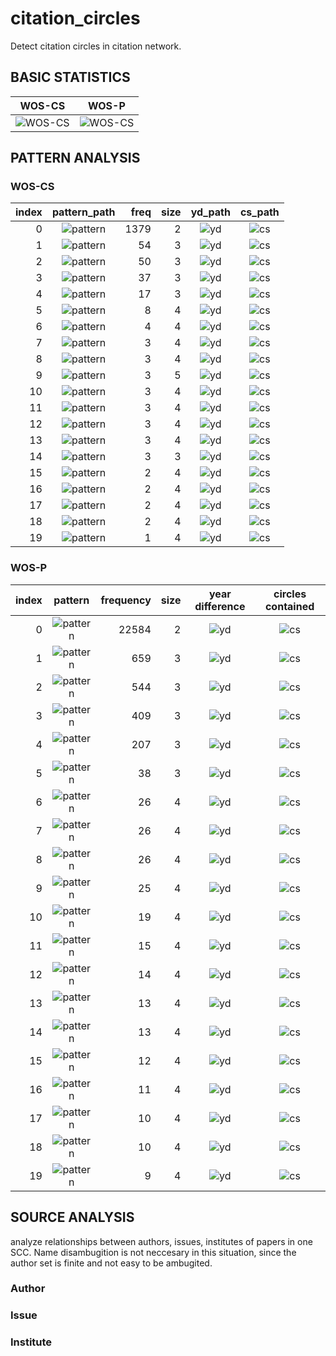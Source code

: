 # citation_circles
Detect citation circles in citation network.

## BASIC STATISTICS
| WOS-CS|WOS-P|
| :------: | :------: |
|![WOS-CS](fig/scc_stats_computer_science.jpg)|![WOS-CS](fig/scc_stats_physics.jpg)|


## PATTERN ANALYSIS

### WOS-CS

|index|pattern_path|freq|size|yd_path|cs_path|
| ------: | :------: | ------: | ------: | :------: | :------: |
|0|![pattern](fig/patterns/scc_pattern_computer_science_0.jpg)|1379|2|![yd](fig/yds/scc_yd_computer_science_0.jpg)|![cs](fig/cs/scc_cs_computer_science_0.jpg)|
|1|![pattern](fig/patterns/scc_pattern_computer_science_1.jpg)|54|3|![yd](fig/yds/scc_yd_computer_science_1.jpg)|![cs](fig/cs/scc_cs_computer_science_1.jpg)|
|2|![pattern](fig/patterns/scc_pattern_computer_science_2.jpg)|50|3|![yd](fig/yds/scc_yd_computer_science_2.jpg)|![cs](fig/cs/scc_cs_computer_science_2.jpg)|
|3|![pattern](fig/patterns/scc_pattern_computer_science_3.jpg)|37|3|![yd](fig/yds/scc_yd_computer_science_3.jpg)|![cs](fig/cs/scc_cs_computer_science_3.jpg)|
|4|![pattern](fig/patterns/scc_pattern_computer_science_4.jpg)|17|3|![yd](fig/yds/scc_yd_computer_science_4.jpg)|![cs](fig/cs/scc_cs_computer_science_4.jpg)|
|5|![pattern](fig/patterns/scc_pattern_computer_science_5.jpg)|8|4|![yd](fig/yds/scc_yd_computer_science_5.jpg)|![cs](fig/cs/scc_cs_computer_science_5.jpg)|
|6|![pattern](fig/patterns/scc_pattern_computer_science_6.jpg)|4|4|![yd](fig/yds/scc_yd_computer_science_6.jpg)|![cs](fig/cs/scc_cs_computer_science_6.jpg)|
|7|![pattern](fig/patterns/scc_pattern_computer_science_7.jpg)|3|4|![yd](fig/yds/scc_yd_computer_science_7.jpg)|![cs](fig/cs/scc_cs_computer_science_7.jpg)|
|8|![pattern](fig/patterns/scc_pattern_computer_science_8.jpg)|3|4|![yd](fig/yds/scc_yd_computer_science_8.jpg)|![cs](fig/cs/scc_cs_computer_science_8.jpg)|
|9|![pattern](fig/patterns/scc_pattern_computer_science_9.jpg)|3|5|![yd](fig/yds/scc_yd_computer_science_9.jpg)|![cs](fig/cs/scc_cs_computer_science_9.jpg)|
|10|![pattern](fig/patterns/scc_pattern_computer_science_10.jpg)|3|4|![yd](fig/yds/scc_yd_computer_science_10.jpg)|![cs](fig/cs/scc_cs_computer_science_10.jpg)|
|11|![pattern](fig/patterns/scc_pattern_computer_science_11.jpg)|3|4|![yd](fig/yds/scc_yd_computer_science_11.jpg)|![cs](fig/cs/scc_cs_computer_science_11.jpg)|
|12|![pattern](fig/patterns/scc_pattern_computer_science_12.jpg)|3|4|![yd](fig/yds/scc_yd_computer_science_12.jpg)|![cs](fig/cs/scc_cs_computer_science_12.jpg)|
|13|![pattern](fig/patterns/scc_pattern_computer_science_13.jpg)|3|4|![yd](fig/yds/scc_yd_computer_science_13.jpg)|![cs](fig/cs/scc_cs_computer_science_13.jpg)|
|14|![pattern](fig/patterns/scc_pattern_computer_science_14.jpg)|3|3|![yd](fig/yds/scc_yd_computer_science_14.jpg)|![cs](fig/cs/scc_cs_computer_science_14.jpg)|
|15|![pattern](fig/patterns/scc_pattern_computer_science_15.jpg)|2|4|![yd](fig/yds/scc_yd_computer_science_15.jpg)|![cs](fig/cs/scc_cs_computer_science_15.jpg)|
|16|![pattern](fig/patterns/scc_pattern_computer_science_16.jpg)|2|4|![yd](fig/yds/scc_yd_computer_science_16.jpg)|![cs](fig/cs/scc_cs_computer_science_16.jpg)|
|17|![pattern](fig/patterns/scc_pattern_computer_science_17.jpg)|2|4|![yd](fig/yds/scc_yd_computer_science_17.jpg)|![cs](fig/cs/scc_cs_computer_science_17.jpg)|
|18|![pattern](fig/patterns/scc_pattern_computer_science_18.jpg)|2|4|![yd](fig/yds/scc_yd_computer_science_18.jpg)|![cs](fig/cs/scc_cs_computer_science_18.jpg)|
|19|![pattern](fig/patterns/scc_pattern_computer_science_19.jpg)|1|4|![yd](fig/yds/scc_yd_computer_science_19.jpg)|![cs](fig/cs/scc_cs_computer_science_19.jpg)|


### WOS-P
|index|pattern|frequency|size|year difference|circles contained|
| ------: | :------: | ------: | ------: | :------: | :------: |
|0|![pattern](fig/patterns/scc_pattern_physics_0.jpg)|22584|2|![yd](fig/yds/scc_yd_physics_0.jpg)|![cs](fig/cs/scc_cs_physics_0.jpg)|
|1|![pattern](fig/patterns/scc_pattern_physics_1.jpg)|659|3|![yd](fig/yds/scc_yd_physics_1.jpg)|![cs](fig/cs/scc_cs_physics_1.jpg)|
|2|![pattern](fig/patterns/scc_pattern_physics_2.jpg)|544|3|![yd](fig/yds/scc_yd_physics_2.jpg)|![cs](fig/cs/scc_cs_physics_2.jpg)|
|3|![pattern](fig/patterns/scc_pattern_physics_3.jpg)|409|3|![yd](fig/yds/scc_yd_physics_3.jpg)|![cs](fig/cs/scc_cs_physics_3.jpg)|
|4|![pattern](fig/patterns/scc_pattern_physics_4.jpg)|207|3|![yd](fig/yds/scc_yd_physics_4.jpg)|![cs](fig/cs/scc_cs_physics_4.jpg)|
|5|![pattern](fig/patterns/scc_pattern_physics_5.jpg)|38|3|![yd](fig/yds/scc_yd_physics_5.jpg)|![cs](fig/cs/scc_cs_physics_5.jpg)|
|6|![pattern](fig/patterns/scc_pattern_physics_6.jpg)|26|4|![yd](fig/yds/scc_yd_physics_6.jpg)|![cs](fig/cs/scc_cs_physics_6.jpg)|
|7|![pattern](fig/patterns/scc_pattern_physics_7.jpg)|26|4|![yd](fig/yds/scc_yd_physics_7.jpg)|![cs](fig/cs/scc_cs_physics_7.jpg)|
|8|![pattern](fig/patterns/scc_pattern_physics_8.jpg)|26|4|![yd](fig/yds/scc_yd_physics_8.jpg)|![cs](fig/cs/scc_cs_physics_8.jpg)|
|9|![pattern](fig/patterns/scc_pattern_physics_9.jpg)|25|4|![yd](fig/yds/scc_yd_physics_9.jpg)|![cs](fig/cs/scc_cs_physics_9.jpg)|
|10|![pattern](fig/patterns/scc_pattern_physics_10.jpg)|19|4|![yd](fig/yds/scc_yd_physics_10.jpg)|![cs](fig/cs/scc_cs_physics_10.jpg)|
|11|![pattern](fig/patterns/scc_pattern_physics_11.jpg)|15|4|![yd](fig/yds/scc_yd_physics_11.jpg)|![cs](fig/cs/scc_cs_physics_11.jpg)|
|12|![pattern](fig/patterns/scc_pattern_physics_12.jpg)|14|4|![yd](fig/yds/scc_yd_physics_12.jpg)|![cs](fig/cs/scc_cs_physics_12.jpg)|
|13|![pattern](fig/patterns/scc_pattern_physics_13.jpg)|13|4|![yd](fig/yds/scc_yd_physics_13.jpg)|![cs](fig/cs/scc_cs_physics_13.jpg)|
|14|![pattern](fig/patterns/scc_pattern_physics_14.jpg)|13|4|![yd](fig/yds/scc_yd_physics_14.jpg)|![cs](fig/cs/scc_cs_physics_14.jpg)|
|15|![pattern](fig/patterns/scc_pattern_physics_15.jpg)|12|4|![yd](fig/yds/scc_yd_physics_15.jpg)|![cs](fig/cs/scc_cs_physics_15.jpg)|
|16|![pattern](fig/patterns/scc_pattern_physics_16.jpg)|11|4|![yd](fig/yds/scc_yd_physics_16.jpg)|![cs](fig/cs/scc_cs_physics_16.jpg)|
|17|![pattern](fig/patterns/scc_pattern_physics_17.jpg)|10|4|![yd](fig/yds/scc_yd_physics_17.jpg)|![cs](fig/cs/scc_cs_physics_17.jpg)|
|18|![pattern](fig/patterns/scc_pattern_physics_18.jpg)|10|4|![yd](fig/yds/scc_yd_physics_18.jpg)|![cs](fig/cs/scc_cs_physics_18.jpg)|
|19|![pattern](fig/patterns/scc_pattern_physics_19.jpg)|9|4|![yd](fig/yds/scc_yd_physics_19.jpg)|![cs](fig/cs/scc_cs_physics_19.jpg)|


## SOURCE ANALYSIS

analyze relationships between authors, issues, institutes of papers in one SCC. Name disambugition is not neccesary in this situation, since the author set is finite and not easy to be ambugited.

### Author


### Issue


### Institute






